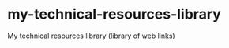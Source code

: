 my-technical-resources-library
==============================

My technical resources library (library of web links)